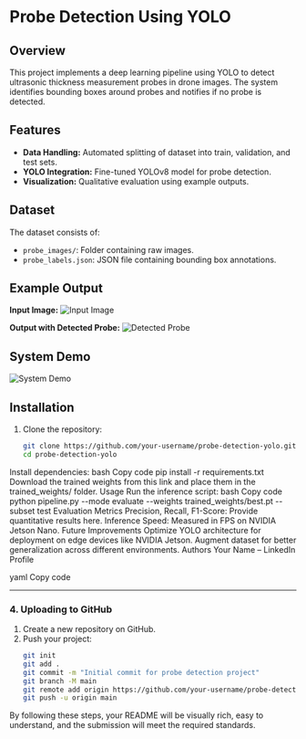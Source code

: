 # Probe Detection Using YOLO

## Overview
This project implements a deep learning pipeline using YOLO to detect ultrasonic thickness measurement probes in drone images. The system identifies bounding boxes around probes and notifies if no probe is detected.

## Features
- **Data Handling:** Automated splitting of dataset into train, validation, and test sets.
- **YOLO Integration:** Fine-tuned YOLOv8 model for probe detection.
- **Visualization:** Qualitative evaluation using example outputs.

## Dataset
The dataset consists of:
- `probe_images/`: Folder containing raw images.
- `probe_labels.json`: JSON file containing bounding box annotations.

## Example Output
**Input Image:**
![Input Image](assets/example_input.png)

**Output with Detected Probe:**
![Detected Probe](assets/example_output.png)

## System Demo
![System Demo](assets/demo.gif)

## Installation
1. Clone the repository:
   ```bash
   git clone https://github.com/your-username/probe-detection-yolo.git
   cd probe-detection-yolo
Install dependencies:
bash
Copy code
pip install -r requirements.txt
Download the trained weights from this link and place them in the trained_weights/ folder.
Usage
Run the inference script:
bash
Copy code
python pipeline.py --mode evaluate --weights trained_weights/best.pt --subset test
Evaluation Metrics
Precision, Recall, F1-Score: Provide quantitative results here.
Inference Speed: Measured in FPS on NVIDIA Jetson Nano.
Future Improvements
Optimize YOLO architecture for deployment on edge devices like NVIDIA Jetson.
Augment dataset for better generalization across different environments.
Authors
Your Name – LinkedIn Profile

yaml
Copy code

---

### 4. **Uploading to GitHub**
1. Create a new repository on GitHub.
2. Push your project:
   ```bash
   git init
   git add .
   git commit -m "Initial commit for probe detection project"
   git branch -M main
   git remote add origin https://github.com/your-username/probe-detection-yolo.git
   git push -u origin main
By following these steps, your README will be visually rich, easy to understand, and the submission will meet the required standards.
